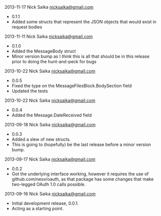 2013-11-17 Nick Saika <nicksaika@gmail.com>
* 0.1.1
* Added some structs that represent the JSON objects that would exist in
  request bodies

2013-11-11 Nick Saika <nicksaika@gmail.com>
* 0.1.0
* Added the MessageBody struct
* Minor version bump as I *think* this is all that should be in this release
  prior to doing the hunt-and-peck for bugs

2013-10-22 Nick Saika <nicksaika@gmail.com>
* 0.0.5
* Fixed the type on the MessageFilesBlock.BodySection field
* Updated the tests

2013-10-22 Nick Saika <nicksaika@gmail.com>
* 0.0.4
* Added the Message.DateReceived field

2013-09-18 Nick Saika <nicksaika@gmail.com>
* 0.0.3
* Added a slew of new structs.
* This is going to (hopefully) be the last release before a minor version bump.

2013-09-17 Nick Saika <nicksaika@gmail.com>
* 0.0.2
* Got the underlying interface working, however it requires the use of
  github.com/nesv/oauth, as that package has some changes that make two-legged
  OAuth 1.0 calls possible.

2013-09-16 Nick Saika <nicksaika@gmail.com>
* Initial development release, 0.0.1.
* Acting as a starting point.
